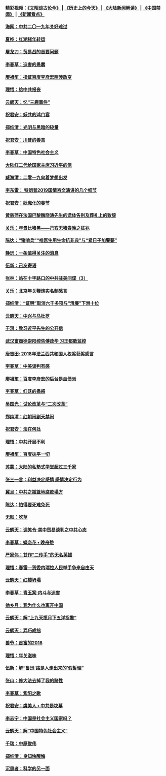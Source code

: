 #### 精彩视频：[《文昭谈古论今》](http://45.76.195.252/wenzhao) | [《历史上的今天》](http://45.76.195.252/today-in-history) | [《大陆新闻解读》](http://45.76.195.252/ntdtv-comedy) | [《中国禁闻》](http://45.76.195.252/ntdtv-news) | [《新闻看点》](http://45.76.195.252/news-insight) 

 #### [海网：中共二〇一九年关好难过](../pages/nsc993/n11041415.md?t=02131347) 

#### [夏桦：红潮猪年转运](../pages/nsc993/n11041337.md?t=02131347) 

#### [屠龙刀：贸易战的首要问题](../pages/nsc993/n11040283.md?t=02131347) 

#### [李春草：迫害的愚蠢](../pages/nsc993/n11036601.md?t=02131347) 

#### [廖祖笙：指证百度李彦宏两涉政变](../pages/nsc993/n11036579.md?t=02131347) 

#### [理悟：给中共报丧](../pages/nsc993/n11036501.md?t=02131347) 

#### [云鹤天：忆“三鹿事件”](../pages/nsc993/n11036466.md?t=02131347) 

#### [祝君安：妖共的鸿门宴](../pages/nsc993/n11035387.md?t=02131347) 

#### [郑纯清：光明与黑暗的较量](../pages/nsc993/n11035337.md?t=02131347) 

#### [祝君安：川普的善意](../pages/nsc993/n11032077.md?t=02131347) 

#### [李春草：中国特色社会主义](../pages/nsc993/n11032132.md?t=02131347) 

#### [大陆红二代给国家主席习近平的信](../pages/nsc993/n11031995.md?t=02131347) 

#### [臧海清：二零一九向着梦想出发](../pages/nsc993/n11031959.md?t=02131347) 

#### [李东雷： 特朗普2019国情咨文演讲的几个细节](../pages/nsc993/n11031943.md?t=02131347) 

#### [祝君安：妖魔化的春节](../pages/nsc993/n11031747.md?t=02131347) 

#### [黄慈萍在法国巴黎魏晓涛先生的遗体告别及葬礼上的致辞](../pages/nsc993/n11031419.md?t=02131347) 

#### [关乐：年景比猪黑——己亥无猪春晚之征兆](../pages/nsc993/n11031494.md?t=02131347) 

#### [陈达：“猪哨兵”“推医生用生命抗非典”与“紧日子加警薪”](../pages/nsc993/n11027746.md?t=02131347) 

#### [静远：一条值得关注的消息](../pages/nsc993/n11024470.md?t=02131347) 

#### [伍新：己亥寄语](../pages/nsc993/n11024543.md?t=02131347) 

#### [张林：站在十字路口的中共驻美间谍（3）](../pages/nsc993/n11023043.md?t=02131347) 

#### [关乐：北京年关鞭炮实名制感言](../pages/nsc993/n11022630.md?t=02131347) 

#### [郑纯清：“证明”取消六千多项与“清廉”下滑十位](../pages/nsc993/n11022638.md?t=02131347) 

#### [云鹤天：中兴与马杜罗](../pages/nsc993/n11022620.md?t=02131347) 

#### [于溟：致习近平先生的公开信](../pages/nsc993/n11022593.md?t=02131347) 

#### [武汉富商徐崇阳控告傅政华 习王都敢监控](../pages/nsc993/n11022212.md?t=02131347) 

#### [唐吉田: 2018年法兰西共和国人权奖获奖感言](../pages/nsc993/n11021537.md?t=02131347) 

#### [李春草：中美谈判有感](../pages/nsc993/n11019776.md?t=02131347) 

#### [廖祖笙：百度李彦宏的后台是血债派](../pages/nsc993/n11019767.md?t=02131347) 

#### [李春草：红妖的蛊惑](../pages/nsc993/n11017095.md?t=02131347) 

#### [吴国光：试论改革与“二次改革”](../pages/nsc993/n11017055.md?t=02131347) 

#### [郑纯清：红朝闹剧天禁闹](../pages/nsc993/n11017030.md?t=02131347) 

#### [祝君安：法在何处](../pages/nsc993/n11017021.md?t=02131347) 

#### [理悟：中共开局不利](../pages/nsc993/n11016938.md?t=02131347) 

#### [廖祖笙：百度抹平一切](../pages/nsc993/n11014925.md?t=02131347) 

#### [苏蒙：大陆的私塾式学堂超过三千家](../pages/nsc993/n11014334.md?t=02131347) 

#### [张三一言：利益决定感情 感情决定行为](../pages/nsc993/n11012463.md?t=02131347) 

#### [冀旦：中共之摇篮地腐败塌方](../pages/nsc993/n11009533.md?t=02131347) 

#### [陈达：怕得要死难免死](../pages/nsc993/n11009520.md?t=02131347) 

#### [无眠：吃草](../pages/nsc993/n11007940.md?t=02131347) 

#### [云鹤天：调笑令‧美中贸易谈判之中共心态](../pages/nsc993/n11007670.md?t=02131347) 

#### [李春草：蝶恋花  •  晚舟愁](../pages/nsc993/n11006605.md?t=02131347) 

#### [严家伟：甘作“二传手”的无名英雄](../pages/nsc993/n11005340.md?t=02131347) 

#### [理悟：春雷—贺委内瑞拉人民举手争来自由天](../pages/nsc993/n11005334.md?t=02131347) 

#### [云鹤天：红楼坍塌](../pages/nsc993/n11005318.md?t=02131347) 

#### [李春草：青玉案·内斗与迫害](../pages/nsc993/n11005306.md?t=02131347) 

#### [他乡月：我为什么也离开中国](../pages/nsc993/n11003553.md?t=02131347) 

#### [云鹤天：解“上九天揽月下五洋捉鳖”](../pages/nsc993/n11000750.md?t=02131347) 

#### [云鹤天：弄巧成拙](../pages/nsc993/n11000722.md?t=02131347) 

#### [兽爷：首富的2018](../pages/nsc993/n11000693.md?t=02131347) 

#### [理悟：年关滋味](../pages/nsc993/n10998847.md?t=02131347) 

#### [伍新：解“鲁迅‘路是人走出来的’假哲理”](../pages/nsc993/n10998777.md?t=02131347) 

#### [张山：修大法去掉了我的赌性](../pages/nsc993/n10997702.md?t=02131347) 

#### [李春草：紫阳之歌](../pages/nsc993/n10997679.md?t=02131347) 

#### [祝君安：虞美人 • 中共是坟墓](../pages/nsc993/n10996090.md?t=02131347) 

#### [李志宁：中国是社会主义国家吗？](../pages/nsc993/n10996097.md?t=02131347) 

#### [云鹤天：解“中国特色社会主义”](../pages/nsc993/n10996043.md?t=02131347) 

#### [千瑞：中原俊伟](../pages/nsc993/n10995401.md?t=02131347) 

#### [郑纯清：良知快醒悔](../pages/nsc993/n10995385.md?t=02131347) 

#### [沉思者：科学的另一面](../pages/nsc993/n10996074.md?t=02131347) 

